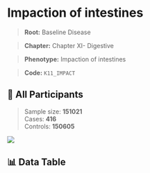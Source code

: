 # Impaction of intestines

> **Root:** Baseline Disease  

> **Chapter:** Chapter XI- Digestive  

> **Phenotype:** Impaction of intestines  

> **Code:** `K11_IMPACT`

## 🧪 All Participants  
> Sample size: **151021**  
> Cases: **416**  
> Controls: **150605**
<img src="/Sensitive/Figures/ALL/Incidence/K11_IMPACT.png"/>

## 📊 Data Table
<CsvTableMRF src="/Sensitive/Data/ALL/Incidence/COX_K11_IMPACT.csv"/>

